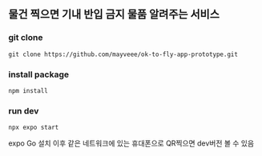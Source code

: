 ## 물건 찍으면 기내 반입 금지 물품 알려주는 서비스

### git clone
```
git clone https://github.com/mayveee/ok-to-fly-app-prototype.git
```
### install package
```
npm install
```
### run dev
```
npx expo start
```
expo Go 설치 이후 같은 네트워크에 있는 휴대폰으로 QR찍으면 dev버전 볼 수 있음
